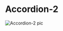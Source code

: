 # Accordion-2

![Accordion-2 pic](https://user-images.githubusercontent.com/74858612/121759494-c7e09e80-cada-11eb-9c94-4e3ce38ded39.PNG)
